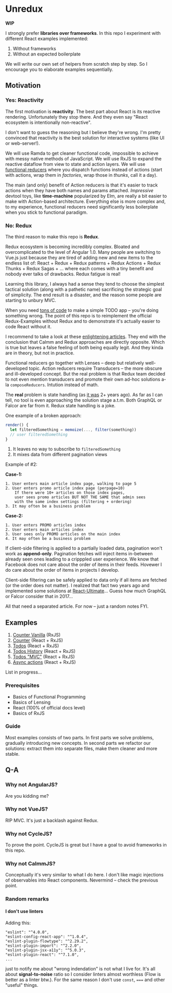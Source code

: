 # Unredux

**WIP**

I strongly prefer **libraries over frameworks**. In this repo I experiment with different React
examples implemented:

1. Without frameworks
2. Without an expected boilerplate

We will write our own set of helpers from scratch step by step. So I encourage you to
elaborate examples sequentially.

## Motivation

### Yes: Reactivity

The first motivation is **reactivity**. The best part about React is its reactive rendering.
Unfortunately they stop there. And they even say "React ecosystem is intentionally non-reactive".

I don't want to guess the reasoning but I believe they're wrong. I'm pretty convinced that
reactivity is the best solution for interactive systems (like UI or web-server!).

We will use Ramda to get cleaner functional code, impossible to achieve with messy native methods of JavaScript.
We will use RxJS to expand the reactive dataflow from view to state and action layers.
We will use [functional reducers](https://github.com/ivan-kleshnin/reactive-states) where you dispatch
functions instead of actions (start with actions, wrap them in *factories*, wrap those in *thunks*,
call it a day).

The main (and only) benefit of Action reducers is that it's easier to track actions when they have
both names and params attached. *Impressive* devtool toys, like **time-machine** popularized by Elm,
are really a bit easier to make with Action-based architecture. Everything else is more complex and,
to my experience, functional reducers need significantly less boilerplate when you stick to functional
paradigm.

### No: Redux

The third reason to make this repo is **Redux**.

Redux ecosystem is becoming incredibly complex. Bloated and overcomplicated to the level of Angular 1.0.
Many people are switching to Vue.js just because they are tired of adding new and new items to the
endless list of: React + Redux + Redux patterns + Redux Actions + Redux Thunks + Redux Sagas + ...
where each comes with a tiny benefit and nobody ever talks of drawbacks. Redux fatigue is real!

Learning this library, I always had a sense they tend to choose the simplest tactical solution
(along with a pathetic name) sacrificing the strategic goal of simplicity. The end result is a disaster,
and the reason some people are starting to unbury MVC.

When you need [tons of code](https://github.com/reactjs/redux/tree/master/examples/todomvc/src)
to make a simple TODO app – you're doing something wrong. The point of this repo is to reimplement
the official Redux-Examples without Redux and to demonstrate it's actually easier to code React without it.

I recommend to take a look at these [enlightening articles](https://github.com/calmm-js/documentation).
They end with the conclusion that Calmm and Redux approaches are directly opposite. Which is true but
leaves a false feeling of both being equally legit. And they kinda are in theory, but not in practice.

Functional reducers go together with Lenses – deep but relatively well-developed topic. Action reducers
require Transducers – the more obscure and ill-developed concept. But the real problem is that Redux
team decided to not even mention transducers and promote their own ad-hoc solutions a-la `composeReducers`.
Intution instead of math.

The **real** problem is state handling (as [it was](https://github.com/Yomguithereal/baobab/issues/240) 2+ years ago).
As far as I can tell, no tool is even approaching the solution stage a.t.m. Both GraphQL or Falcor are far
from it. Redux state handling is a joke.

One example of a broken approach:

```js
render() {
  let filteredSomething = memoize(..., filter(something))
  // user filteredSomething
}
```

1. It leaves no way to subscribe to `filteredSomething`
2. It mixes data from different pagination views

Example of #2:

**Case-1:**

```
1. User enters main article index page, walking to page 5
2. User enters promo article index page (perpage=10)
    If there were 10+ articles on those index pages,
    user sees promo articles BUT NOT THE SAME that admin sees
    with the same index settings (filtering + ordering)
3. It may often be a business problem
```

**Case-2:**

```
1. User enters PROMO articles index
2. User enters main articles index
3. User sees only PROMO articles on the main index
4. It may often be a business problem
```

If client-side filtering is applied to a partially loaded data, pagination won't work as **append-only**.
Pagination fetches will inject items in-between already seen ones leading to a cripppled user experience.
We know that Facebook does not care about the order of items in their feeds. Hovewer I do care about
the order of items in projects I develop.

Client-side filtering can be safely applied to data only if all items are fetched (or the order does not matter).
I realized that fact two years ago and implemented some solutions at [React-Ultimate](https://github.com/Paqmind/react-ultimate)...
Guess how much GraphQL or Falcor consider that in 2017...

All that need a separated article. For now – just a random notes FYI.

## Examples

1. [Counter Vanilla](./1.counter-vanilla) (RxJS)
2. [Counter](./2.counter) (React + RxJS)
3. [Todos](./3.todos) (React + RxJS)
4. [Todos History](./4.todos-history) (React + RxJS)
5. [Todos "MVC"](./5.todos-mvc) (React + RxJS)
9. [Async actions](./9.async-actions) (React + RxJS)

List in progress...

### Prerequisites

* Basics of Functional Programming
* Basics of Lensing
* React (100% of official docs level)
* Basics of RxJS

### Guide

Most examples consists of two parts. In first parts we solve problems, gradually introducing new
concepts. In second parts we refactor our solutions: extract them into separate files, make them
cleaner and more stable.

## Q-A

### Why not AngularJS?

Are you kidding me?

### Why not VueJS?

RIP MVC. It's just a backlash against Redux.

### Why not CycleJS?

To prove the point. CycleJS is great but I have a goal to avoid frameworks in this repo.

### Why not CalmmJS?

Conceptually it's very similar to what I do here. I don't like magic injections of observables into
React components. Nevermind – check the previous point.

### Random remarks

#### I don't use linters

Adding this:

```
"eslint": "^4.0.0",
"eslint-config-react-app": "^1.0.4",
"eslint-plugin-flowtype": "^2.29.2",
"eslint-plugin-import": "^2.2.0",
"eslint-plugin-jsx-a11y": "^5.0.3",
"eslint-plugin-react": "^7.1.0",
...
```

just to notify me about "wrong indendation" is not what I live for. It's all about **signal-to-noise**
ratio so I consider linters almost worthless (Flow is better as a linter btw.). For the same reason
I don't use `const`, `===` and other "useful" things.
